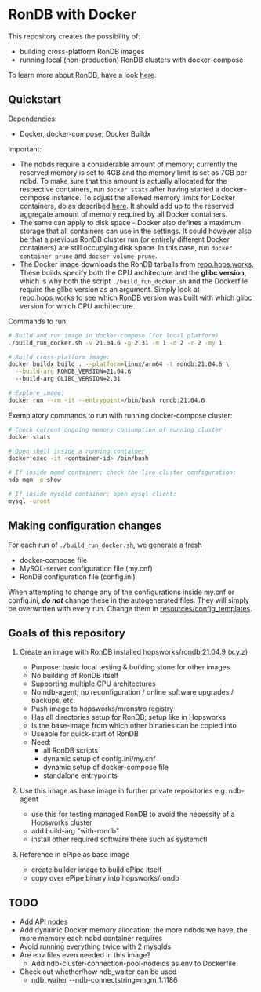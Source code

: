 # RonDB with Docker

This repository creates the possibility of:
- building cross-platform RonDB images
- running local (non-production) RonDB clusters with docker-compose

To learn more about RonDB, have a look [here](rondb.com).

## Quickstart

Dependencies:
- Docker, docker-compose, Docker Buildx

Important:
- The ndbds require a considerable amount of memory; currently the reserved memory is set to 4GB and the memory limit is set as 7GB per ndbd. To make sure that this amount is actually allocated for the respective containers, run `docker stats` after having started a docker-compose instance. To adjust the allowed memory limits for Docker containers, do as described [here](https://stackoverflow.com/a/44533437/9068781). It should add up to the reserved aggregate amount of memory required by all Docker containers.
- The same can apply to disk space - Docker also defines a maximum storage that all containers can use in the settings. It could however also be that a previous RonDB cluster run (or entirely different Docker containers) are still occupying disk space. In this case, run `docker container prune` and `docker volume prune`.
- The Docker image downloads the RonDB tarballs from [repo.hops.works](repo.hops.works). These builds specify both the CPU architecture and the **glibc version**, which is why both the script `./build_run_docker.sh` and the Dockerfile require the glibc version as an argument. Simply look at [repo.hops.works](repo.hops.works) to see which RonDB version was built with which glibc version for which CPU architecture.

Commands to run:
```bash
# Build and run image in docker-compose (for local platform)
./build_run_docker.sh -v 21.04.6 -g 2.31 -m 1 -d 2 -r 2 -my 1

# Build cross-platform image:
docker buildx build . --platform=linux/arm64 -t rondb:21.04.6 \
  --build-arg RONDB_VERSION=21.04.6
  --build-arg GLIBC_VERSION=2.31

# Explore image:
docker run --rm -it --entrypoint=/bin/bash rondb:21.04.6
```

Exemplatory commands to run with running docker-compose cluster:
```bash
# Check current ongoing memory consumption of running cluster
docker stats

# Open shell inside a running container
docker exec -it <container-id> /bin/bash

# If inside mgmd container; check the live cluster configuration:
ndb_mgm -e show

# If inside mysqld container; open mysql client:
mysql -uroot
```

## Making configuration changes

For each run of `./build_run_docker.sh`, we generate a fresh
- docker-compose file
- MySQL-server configuration file (my.cnf)
- RonDB configuration file (config.ini)

When attempting to change any of the configurations inside my.cnf or config.ini, ***do not*** change these in the autogenerated files. They will simply be overwritten with every run. Change them in [resources/config_templates](resources/config_templates).

## Goals of this repository

1. Create an image with RonDB installed hopsworks/rondb:21.04.9 (x.y.z)
   - Purpose: basic local testing & building stone for other images
   - No building of RonDB itself
   - Supporting multiple CPU architectures
   - No ndb-agent; no reconfiguration / online software upgrades / backups, etc.
   - Push image to hopsworks/mronstro registry
   - Has all directories setup for RonDB; setup like in Hopsworks
   - Is the base-image from which other binaries can be copied into
   - Useable for quick-start of RonDB
   - Need:
     - all RonDB scripts
     - dynamic setup of config.ini/my.cnf
     - dynamic setup of docker-compose file
     - standalone entrypoints

2. Use this image as base image in further private repositories e.g. ndb-agent
   - use this for testing managed RonDB to avoid the necessity of a Hopsworks cluster
   - add build-arg "with-rondb"
   - install other required software there such as systemctl

3. Reference in ePipe as base image
    - create builder image to build ePipe itself
    - copy over ePipe binary into hopsworks/rondb

## TODO

- Add API nodes
- Add dynamic Docker memory allocation; the more ndbds we have, the more memory each ndbd container requires
- Avoid running everything twice with 2 mysqlds
- Are env files even needed in this image?
  - Add ndb-cluster-connection-pool-nodeids as env to Dockerfile
- Check out whether/how ndb_waiter can be used
  - ndb_waiter --ndb-connectstring=mgm_1:1186
